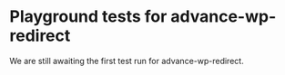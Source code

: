 # Playground tests for advance-wp-redirect
We are still awaiting the first test run for advance-wp-redirect.
